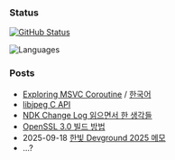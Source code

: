 
### Status

[![GitHub Status](https://github-readme-stats.vercel.app/api?username=luncliff)](https://github.com/anuraghazra/github-readme-stats)

![Languages](https://github-readme-stats.vercel.app/api/top-langs/?username=luncliff&langs_count=6&layout=compact)

### Posts

- [Exploring MSVC Coroutine](./posts/Exploring-MSVC-Coroutine.md) / [한국어](./posts/MSVC-Coroutine-알아보기.md)
- [libjpeg C API](./posts/working-with-libjpeg.md)
- [NDK Change Log 읽으면서 한 생각들](./posts/ndk-changelog-comments.md)
- [OpenSSL 3.0 빌드 방법](./posts/build-openssl3.md)
- 2025-09-18 [한빛 Devground 2025 메모](./posts/note-hanbit-devground-2025.md)
- ...?
